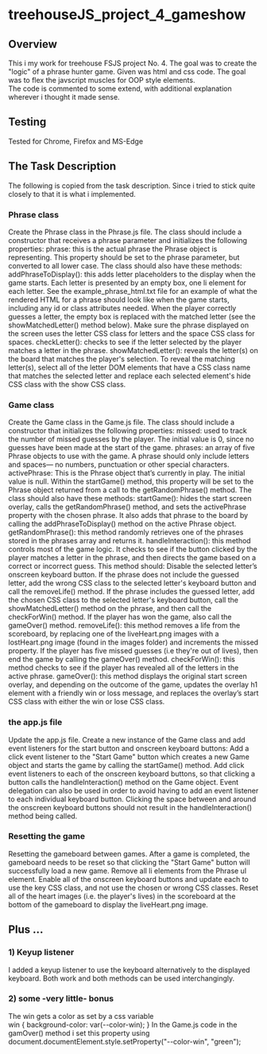 # treehouseJS_project_4_gameshow


## Overview 
This i my work for treehouse FSJS project No. 4. The goal was to create the "logic" of a phrase hunter game.
Given was html and css code. The goal was to flex the javscript muscles for OOP style elements.   
The code is commented to some extend, with additional explanation wherever i thought it made sense. 


## Testing 
Tested for Chrome, Firefox and MS-Edge 

## The Task Description
The following is copied from the task description. Since i tried to stick quite closely to that it is what i implemented.
 

### Phrase class
Create the Phrase class in the Phrase.js file.
The class should include a constructor that receives a phrase parameter and initializes the following properties:
phrase: this is the actual phrase the Phrase object is representing. This property should be set to the phrase parameter, but converted to all lower case.
The class should also have these methods:
addPhraseToDisplay(): this adds letter placeholders to the display when the game starts. Each letter is presented by an empty box, one li element for each letter. See the example_phrase_html.txt file for an example of what the rendered HTML for a phrase should look like when the game starts, including any id or class attributes needed. When the player correctly guesses a letter, the empty box is replaced with the matched letter (see the showMatchedLetter() method below). Make sure the phrase displayed on the screen uses the letter CSS class for letters and the space CSS class for spaces.
checkLetter(): checks to see if the letter selected by the player matches a letter in the phrase.
showMatchedLetter(): reveals the letter(s) on the board that matches the player's selection. To reveal the matching letter(s), select all of the letter DOM elements that have a CSS class name that matches the selected letter and replace each selected element's hide CSS class with the show CSS class.

### Game class
Create the Game class in the Game.js file.
The class should include a constructor that initializes the following properties:
missed: used to track the number of missed guesses by the player. The initial value is 0, since no guesses have been made at the start of the game.
phrases: an array of five Phrase objects to use with the game. A phrase should only include letters and spaces— no numbers, punctuation or other special characters.
activePhrase: This is the Phrase object that’s currently in play. The initial value is null. Within the startGame() method, this property will be set to the Phrase object returned from a call to the getRandomPhrase() method.
The class should also have these methods:
startGame(): hides the start screen overlay, calls the getRandomPhrase() method, and sets the activePhrase property with the chosen phrase. It also adds that phrase to the board by calling the addPhraseToDisplay() method on the active Phrase object.
getRandomPhrase(): this method randomly retrieves one of the phrases stored in the phrases array and returns it.
handleInteraction(): this method controls most of the game logic. It checks to see if the button clicked by the player matches a letter in the phrase, and then directs the game based on a correct or incorrect guess. This method should:
Disable the selected letter’s onscreen keyboard button.
If the phrase does not include the guessed letter, add the wrong CSS class to the selected letter's keyboard button and call the removeLife() method.
If the phrase includes the guessed letter, add the chosen CSS class to the selected letter's keyboard button, call the showMatchedLetter() method on the phrase, and then call the checkForWin() method. If the player has won the game, also call the gameOver() method.
removeLife(): this method removes a life from the scoreboard, by replacing one of the liveHeart.png images with a lostHeart.png image (found in the images folder) and increments the missed property. If the player has five missed guesses (i.e they're out of lives), then end the game by calling the gameOver() method.
checkForWin(): this method checks to see if the player has revealed all of the letters in the active phrase.
gameOver(): this method displays the original start screen overlay, and depending on the outcome of the game, updates the overlay h1 element with a friendly win or loss message, and replaces the overlay’s start CSS class with either the win or lose CSS class.

### the app.js file
Update the app.js file.
Create a new instance of the Game class and add event listeners for the start button and onscreen keyboard buttons:
Add a click event listener to the "Start Game" button which creates a new Game object and starts the game by calling the startGame() method.
Add click event listeners to each of the onscreen keyboard buttons, so that clicking a button calls the handleInteraction() method on the Game object. Event delegation can also be used in order to avoid having to add an event listener to each individual keyboard button. Clicking the space between and around the onscreen keyboard buttons should not result in the handleInteraction() method being called.

###  Resetting the game
Resetting the gameboard between games.
After a game is completed, the gameboard needs to be reset so that clicking the "Start Game" button will successfully load a new game.
Remove all li elements from the Phrase ul element.
Enable all of the onscreen keyboard buttons and update each to use the key CSS class, and not use the chosen or wrong CSS classes.
Reset all of the heart images (i.e. the player's lives) in the scoreboard at the bottom of the gameboard to display the liveHeart.png image.



## Plus ... 
### 1) Keyup listener 
I added a keyup listener to use the keyboard alternatively to the displayed keyboard. Both work and both methods can be used interchangingly. 

### 2) some -very little- bonus 
The win gets a color as set by a css variable   
win {
  background-color: var(--color-win);
}
In the Game.js code in the gamOver() method i set this property using document.documentElement.style.setProperty("--color-win", "green");

